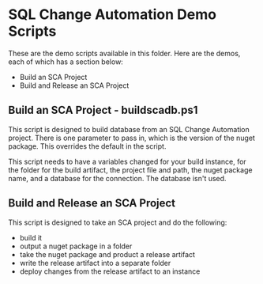 # SQL Change Automation Demo Scripts
These are the demo scripts available in this folder. Here are the demos, each of which has a section below:

- Build an SCA Project
- Build and Release an SCA Project

## Build an SCA Project - buildscadb.ps1
This script is designed to build database from an SQL Change Automation project. There is one parameter to pass in, which is the version of the nuget package. This overrides the default in the script.

This script needs to have a variables changed for your build instance, for the folder for the build artifact, the project file and path, the nuget package name, and a database for the connection. The database isn't used.

## Build and Release an SCA Project
This script is designed to take an SCA project and do the following:
- build it
- output a nuget package in a folder
- take the nuget package and product a release artifact
- write the release artifact into a separate folder
- deploy changes from the release artifact to an instance